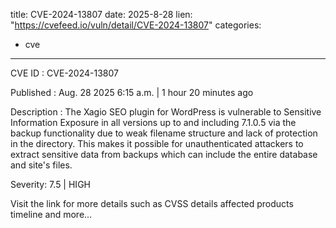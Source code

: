  
title: CVE-2024-13807
date: 2025-8-28
lien: "https://cvefeed.io/vuln/detail/CVE-2024-13807"
categories:
  - cve
---

CVE ID : CVE-2024-13807

Published :  Aug. 28
2025
6:15 a.m. | 1 hour
20 minutes ago

Description : The Xagio SEO plugin for WordPress is vulnerable to Sensitive Information Exposure in all versions up to
and including
7.1.0.5 via the backup functionality due to weak filename structure and lack of protection in the directory. This makes it possible for unauthenticated attackers to extract sensitive data from backups which can include the entire database and site's files.

Severity: 7.5 | HIGH

Visit the link for more details
such as CVSS details
affected products
timeline
and more...
